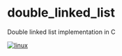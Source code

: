 # double_linked_list
Double linked list implementation in C

[![linux](https://github.com/harou24/double_linked_list/workflows/Linux/badge.svg)](https://github.com/harou24/double_linked_list/actions?workflow=Linux)
